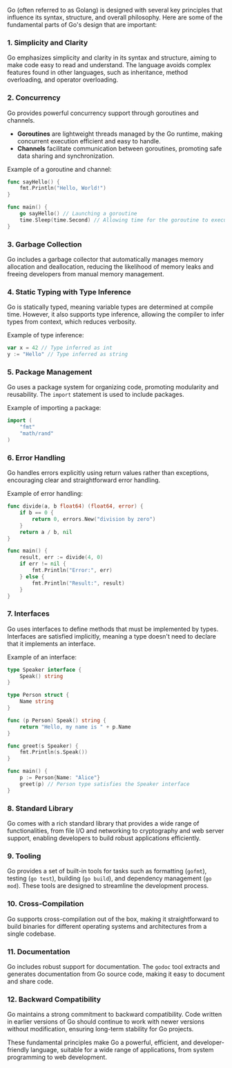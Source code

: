 Go (often referred to as Golang) is designed with several key principles that influence its syntax, structure, and overall philosophy. Here are some of the fundamental parts of Go's design that are important:

### 1. **Simplicity and Clarity**
Go emphasizes simplicity and clarity in its syntax and structure, aiming to make code easy to read and understand. The language avoids complex features found in other languages, such as inheritance, method overloading, and operator overloading.

### 2. **Concurrency**
Go provides powerful concurrency support through goroutines and channels.

- **Goroutines** are lightweight threads managed by the Go runtime, making concurrent execution efficient and easy to handle.
- **Channels** facilitate communication between goroutines, promoting safe data sharing and synchronization.

Example of a goroutine and channel:

```go
func sayHello() {
    fmt.Println("Hello, World!")
}

func main() {
    go sayHello() // Launching a goroutine
    time.Sleep(time.Second) // Allowing time for the goroutine to execute
}
```

### 3. **Garbage Collection**
Go includes a garbage collector that automatically manages memory allocation and deallocation, reducing the likelihood of memory leaks and freeing developers from manual memory management.

### 4. **Static Typing with Type Inference**
Go is statically typed, meaning variable types are determined at compile time. However, it also supports type inference, allowing the compiler to infer types from context, which reduces verbosity.

Example of type inference:

```go
var x = 42 // Type inferred as int
y := "Hello" // Type inferred as string
```

### 5. **Package Management**
Go uses a package system for organizing code, promoting modularity and reusability. The `import` statement is used to include packages.

Example of importing a package:

```go
import (
    "fmt"
    "math/rand"
)
```

### 6. **Error Handling**
Go handles errors explicitly using return values rather than exceptions, encouraging clear and straightforward error handling.

Example of error handling:

```go
func divide(a, b float64) (float64, error) {
    if b == 0 {
        return 0, errors.New("division by zero")
    }
    return a / b, nil
}

func main() {
    result, err := divide(4, 0)
    if err != nil {
        fmt.Println("Error:", err)
    } else {
        fmt.Println("Result:", result)
    }
}
```

### 7. **Interfaces**
Go uses interfaces to define methods that must be implemented by types. Interfaces are satisfied implicitly, meaning a type doesn't need to declare that it implements an interface.

Example of an interface:

```go
type Speaker interface {
    Speak() string
}

type Person struct {
    Name string
}

func (p Person) Speak() string {
    return "Hello, my name is " + p.Name
}

func greet(s Speaker) {
    fmt.Println(s.Speak())
}

func main() {
    p := Person{Name: "Alice"}
    greet(p) // Person type satisfies the Speaker interface
}
```

### 8. **Standard Library**
Go comes with a rich standard library that provides a wide range of functionalities, from file I/O and networking to cryptography and web server support, enabling developers to build robust applications efficiently.

### 9. **Tooling**
Go provides a set of built-in tools for tasks such as formatting (`gofmt`), testing (`go test`), building (`go build`), and dependency management (`go mod`). These tools are designed to streamline the development process.

### 10. **Cross-Compilation**
Go supports cross-compilation out of the box, making it straightforward to build binaries for different operating systems and architectures from a single codebase.

### 11. **Documentation**
Go includes robust support for documentation. The `godoc` tool extracts and generates documentation from Go source code, making it easy to document and share code.

### 12. **Backward Compatibility**
Go maintains a strong commitment to backward compatibility. Code written in earlier versions of Go should continue to work with newer versions without modification, ensuring long-term stability for Go projects.

These fundamental principles make Go a powerful, efficient, and developer-friendly language, suitable for a wide range of applications, from system programming to web development.